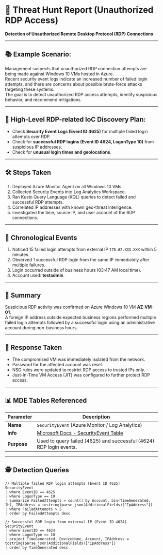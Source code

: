 # 🔎 Threat Hunt Report (Unauthorized RDP Access)

**Detection of Unauthorized Remote Desktop Protocol (RDP) Connections**

---

## 📚 Example Scenario:
Management suspects that unauthorized RDP connection attempts are being made against Windows 10 VMs hosted in Azure.  
Recent security event logs indicate an increased number of failed login attempts, and there are concerns about possible brute-force attacks targeting these systems.  
The goal is to detect unauthorized RDP access attempts, identify suspicious behavior, and recommend mitigations.

---

## 🎯 High-Level RDP-related IoC Discovery Plan:
- Check **Security Event Logs (Event ID 4625)** for multiple failed login attempts over RDP.
- Check for **successful RDP logins (Event ID 4624, LogonType 10)** from suspicious IP addresses.
- Check for **unusual login times and geolocations**.

---

## 🛠️ Steps Taken
1. Deployed Azure Monitor Agent on all Windows 10 VMs.
2. Collected Security Events into Log Analytics Workspace.
3. Ran Kusto Query Language (KQL) queries to detect failed and successful RDP attempts.
4. Correlated IP addresses with known geo-threat intelligence.
5. Investigated the time, source IP, and user account of the RDP connections.

---

## 📅 Chronological Events
1. Noticed 15 failed login attempts from external IP `178.62.XXX.XXX` within 5 minutes.
2. Observed 1 successful RDP login from the same IP immediately after multiple failures.
3. Login occurred outside of business hours (03:47 AM local time).
4. Account used: **testadmin**.

---

## 📝 Summary
Suspicious RDP activity was confirmed on Azure Windows 10 VM **AZ-VM-01**.  
A foreign IP address outside expected business regions performed multiple failed login attempts followed by a successful login using an administrative account during non-business hours.

---

## 🚨 Response Taken
- The compromised VM was immediately isolated from the network.
- Password for the affected account was reset.
- NSG rules were updated to restrict RDP access to trusted IPs only.
- Just-In-Time VM Access (JIT) was configured to further protect RDP access.

---

## 📊 MDE Tables Referenced

| **Parameter**  | **Description** |
|----------------|------------------|
| **Name** | `SecurityEvent` (Azure Monitor / Log Analytics) |
| **Info** | [Microsoft Docs - SecurityEvent Table](https://learn.microsoft.com/en-us/azure/azure-monitor/reference/tables/securityevent) |
| **Purpose** | Used to query failed (4625) and successful (4624) RDP login events. |

---

## 🕵️ Detection Queries

```kql
// Multiple failed RDP login attempts (Event ID 4625)
SecurityEvent
| where EventID == 4625
| where LogonType == 10
| summarize FailedAttempts = count() by Account, bin(TimeGenerated, 1h), IPAddress = tostring(parse_json(AdditionalFields)["IpAddress"])
| where FailedAttempts > 5
| order by FailedAttempts desc

// Successful RDP login from external IP (Event ID 4624)
SecurityEvent
| where EventID == 4624
| where LogonType == 10
| project TimeGenerated, DeviceName, Account, IPAddress = tostring(parse_json(AdditionalFields)["IpAddress"])
| order by TimeGenerated desc
